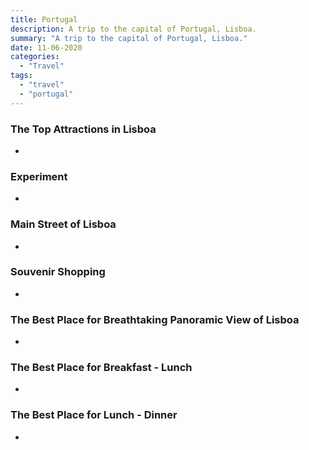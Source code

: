```yaml
---
title: Portugal
description: A trip to the capital of Portugal, Lisboa.
summary: "A trip to the capital of Portugal, Lisboa."
date: 11-06-2020
categories:
  - "Travel"
tags:
  - "travel"
  - "portugal"
---
```


### The Top Attractions in Lisboa

- []()

### Experiment

- []()

### Main Street of Lisboa

- []()

### Souvenir Shopping

- []()

### The Best Place for Breathtaking Panoramic View of Lisboa

- []()

### The Best Place for Breakfast - Lunch

- []()

### The Best Place for Lunch - Dinner

- []()
